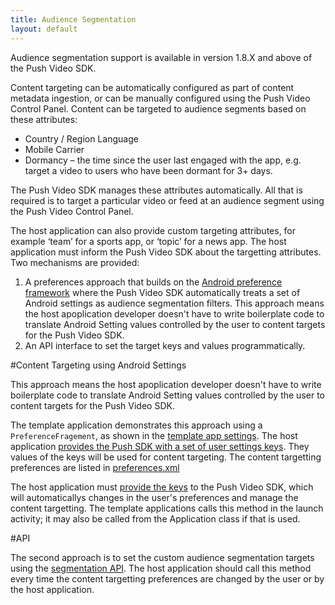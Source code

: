 ```yaml
---
title: Audience Segmentation
layout: default 
---
```


Audience segmentation support is available in version 1.8.X and above of the Push Video SDK.

Content targeting can be automatically configured as part of content metadata ingestion, or can be manually configured using the Push Video Control Panel.
Content can be targeted to audience segments based on these attributes: 

 * Country / Region Language
 * Mobile Carrier
 * Dormancy – the time since the user last engaged with the app, e.g. target a video to users who have been dormant for 3+ days.

The Push Video SDK manages these attributes automatically. All that is required is to target a particular video or feed at an audience segment using the Push Video Control Panel.


The host application can also provide custom targeting attributes, for example ‘team’ for a sports app, or ‘topic’ for a news app. The host application must inform the Push Video SDK about the targetting attributes. Two mechanisms are provided:
 
 1. A preferences approach that builds on the <a href="http://developer.android.com/intl/zh-cn/guide/topics/ui/settings.html" target="_blank">Android preference framework</a> where the Push Video SDK automatically treats a set of Android settings as audience segmentation filters. This approach means the host apoplication developer doesn't have to write boilerplate code to translate Android Setting values controlled by the user to content targets for the Push Video SDK.
 1. An API interface to set the target keys and values programmatically. 


#Content Targeting using Android Settings

This approach means the host apoplication developer doesn't have to write boilerplate code to translate Android Setting values controlled by the user to content targets for the Push Video SDK.

The template application demonstrates this approach using a `PreferenceFragement`, as shown in the <a href="https://github.com/incoming-inc/android-template-app/blob/master/pvn-template-app/src/main/java/com/incoming/example/incomingpvntemplate/PVNTemplateSettings.java" target="_blank">template app settings</a>. The host application <a href="apidocs/com/incoming/pvnsdk/PushVideo.html#configureAudienceSegmentationKeys-java.util.Set-" target="_blank">provides the Push SDK with a set of user settings keys</a>. They values of the keys will be used for content targeting. The content targetting preferences are listed in <a href="https://github.com/incoming-inc/android-template-app/blob/master/pvn-template-app/res/xml/preferences.xml" target="_blank">preferences.xml</a>

The host application must <a href="apidocs/com/incoming/pvnsdk/PushVideo.html#configureAudienceSegmentationKeys-java.util.Set-" target="_blank">provide the keys</a> to the Push Video SDK, which will automaticallys changes in the user's preferences and manage the content targetting.
The template applications calls this method in the launch activity; it may also be called from the Application class if that is used.

#API

The second approach is to set the custom audience segmentation targets using the <a href="apidocs/com/incoming/pvnsdk/DataAccessService.html#setContentTargets-java.util.Map-" target="_blank">segmentation API</a>. The host application should call this method every time the content targetting preferences are changed by the user or by the host application.

